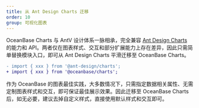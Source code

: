 ```yaml
---
title: 从 Ant Design Charts 迁移
order: 10
group: 可视化图表
---
```


OceanBase Charts 与 AntV 设计体系一脉相承，完全兼容 [Ant Design Charts](https://charts.ant.design) 的能力和 API。两者仅在图表样式、交互和部分扩展能力上存在差异，因此只需简单替换模块入口，即可从 Ant Design Charts 平滑迁移至 OceanBase Charts。

```diff
- import { xxx } from '@ant-design/charts';
+ import { xxx } from '@oceanbase/charts';
```

作为 OceanBase 的图表最佳实践，大多数情况下，只需指定数据相关属性、无需定制图表样式和交互，即可保证最佳展示效果。因此迁移至 OceanBase Charts 后，如无必要，建议去掉自定义样式，直接使用默认样式和交互即可。
